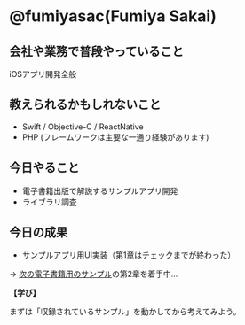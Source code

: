 # @fumiyasac(Fumiya Sakai)

## 会社や業務で普段やっていること

iOSアプリ開発全般

## 教えられるかもしれないこと

+ Swift / Objective-C / ReactNative
+ PHP (フレームワークは主要な一通り経験があります)

## 今日やること

+ 電子書籍出版で解説するサンプルアプリ開発
+ ライブラリ調査

## 今日の成果

+ サンプルアプリ用UI実装（第1章はチェックまでが終わった）

→ [次の電子書籍用のサンプル](https://github.com/fumiyasac/2nd_ios_ui_recipe_showcase)の第2章を着手中...

__【学び】__

まずは「収録されているサンプル」を動かしてから考えてみよう。
